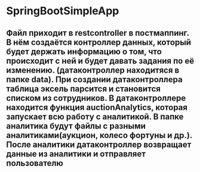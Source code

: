 # SpringBootSimpleApp

## Файл приходит в restcontroller в постмаппинг. В нём создаётся контроллер данных, который будет держать информацию о том, что происходит с ней и будет давать задания по её изменению. (датаконтроллер находитяся в папке data). При создании датаконтроллера таблица эксель парсится и становится списком из сотрудников. В датаконтроллере находится функция auctionAnalytics, которая запускает всю работу с аналитикой. В папке аналитика будут файлы с разными аналитиками(аукцион, колесо фортуны и др.). После аналитики датаконтроллер возвращает данные из аналитики и отправляет пользователю 
